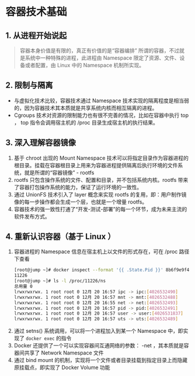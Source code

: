 # 容器技术基础
## 1. 从进程开始说起
> 容器本身价值是有限的，真正有价值的是“容器编排”
所谓的容器，不过就是系统中一种特殊的进程，此进程由 Namespace 限定了资源、文件、设备或者配置，由 Linux 中的 Namespace 机制所实现。
## 2. 限制与隔离
- 与虚拟化技术比较，容器技术通过 Namespace 技术实现的隔离程度是相当弱的，因为容器技术其本质就是共享系统内核而相互隔离的进程。
- Cgroups 技术对资源的限制能力也有很不完善的情况，比如在容器中执行 top ， top 指令会调用宿主机的 /proc 目录生成宿主机的执行结果。
## 3. 深入理解容器镜像
1. 基于 chroot 出现的 Mount Namespace 技术可以将指定目录作为容器进程的根目录。挂载在容器根目录上用来为容器进程提供隔离后执行环境的文件系统，就是所谓的“容器镜像” - rootfs
2. rootfs 只包含操作系统的文件、配置和目录，并不包括系统内核。rootfs 带来了容器打包操作系统的能力，保证了运行环境的一致性。
3. 通过 UnionFS 技术引入了 layer 概念来实现 rootfs 的复用，即：用户制作镜像的每一步操作都会生成一个层，也就是一个增量 rootfs。
4. 容器技术的强一致性打通了“开发-测试-部署”的每一个环节，成为未来主流的软件发布方式。
## 4. 重新认识容器（基于 Linux ）
1. 容器进程的 Namespace 信息在宿主机上以文件的形式存在，可在 /proc 路径下查看
    ```bash
    [root@jump ~]# docker inspect --format '{{ .State.Pid }}' 8b6f9e9f4e0b
    11226
    [root@jump ~]# ls -l /proc/11226/ns
    总用量 0
    lrwxrwxrwx. 1 root root 0 12月 20 16:57 ipc -> ipc:[4026532490]
    lrwxrwxrwx. 1 root root 0 12月 20 16:57 mnt -> mnt:[4026532488]
    lrwxrwxrwx. 1 root root 0 12月 20 16:55 net -> net:[4026532493]
    lrwxrwxrwx. 1 root root 0 12月 20 16:57 pid -> pid:[4026532491]
    lrwxrwxrwx. 1 root root 0 12月 20 16:57 user -> user:[4026531837]
    lrwxrwxrwx. 1 root root 0 12月 20 16:57 uts -> uts:[4026532489]
    ```
2. 通过 setns() 系统调用，可以将一个进程加入到某一个 Namespace 中，即实现了 `docker exec` 的指令
3. Docker 还提供了一个可以实现容器间互通网络的参数： -net ，其本质就是容器间共享了 Network Namespace 文件
4. 通过 bind mount 的机制，实现将一个文件或者目录挂载到指定目录上而隐藏原挂载点，即实现了 Docker Volume 功能